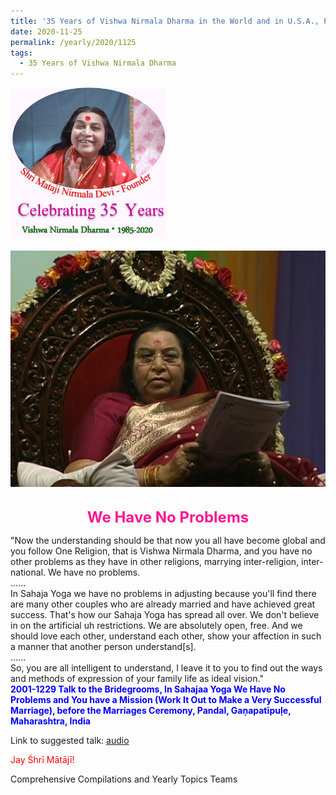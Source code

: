 ```yaml
---
title: '35 Years of Vishwa Nirmala Dharma in the World and in U.S.A., Post 19'
date: 2020-11-25
permalink: /yearly/2020/1125
tags:
  - 35 Years of Vishwa Nirmala Dharma
---
```


<div style="text-align: left"><img src="/images/Celebrating35YearsVishwaNirmalaDharma.png" width="250" /></div><br>

<div style="text-align: center"><img src="/images/image561.tiff" /></div>

<br>
<p style="color:DeepPink; text-align:center">
<font size="+2"><b>We Have No Problems</b><br></font>
</p>

<p>
"Now the understanding should be that now you all have become global and you follow One Religion, that is Vishwa Nirmala Dharma, and you have no other problems as they have in other religions, marrying inter-religion, inter-national. We have no problems.<br>
......<br>
In Sahaja Yoga we have no problems in adjusting because you'll find there are many other couples who are already married and have achieved great success. That's how our Sahaja Yoga has spread all over. We don't believe in on the artificial uh restrictions. We are absolutely open, free. And we should love each other, understand each other, show your affection in such a manner that another person understand[s].<br>
......<br>
So, you are all intelligent to understand, I leave it to you to find out the ways and methods of expression of your family life as ideal vision."<br>
<font color="blue"><b>2001-1229 Talk to the Bridegrooms, In Sahajaa Yoga We Have No Problems and You have a Mission (Work It Out to Make a Very Successful Marriage), before the Marriages Ceremony, Pandal, Gaṇapatīpuḷe, Maharashtra, India</b></font><br>
</p>

Link to suggested talk: <a href="https://soundcloud.com/nirmala-vidya-portal/011229-marriages-ganapatipule"> audio</a><br>

<p style="color:red;">Jay Śhrī Mātājī!<br></p>

Comprehensive Compilations and Yearly Topics Teams
